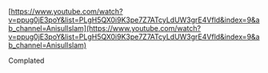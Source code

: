 [https://www.youtube.com/watch?v=ppug0jE3poY&list=PLgH5QX0i9K3pe7Z7ATcyLdUW3grE4Vfld&index=9&ab_channel=AnisulIslam](https://www.youtube.com/watch?v=ppug0jE3poY&list=PLgH5QX0i9K3pe7Z7ATcyLdUW3grE4Vfld&index=9&ab_channel=AnisulIslam)

Complated

